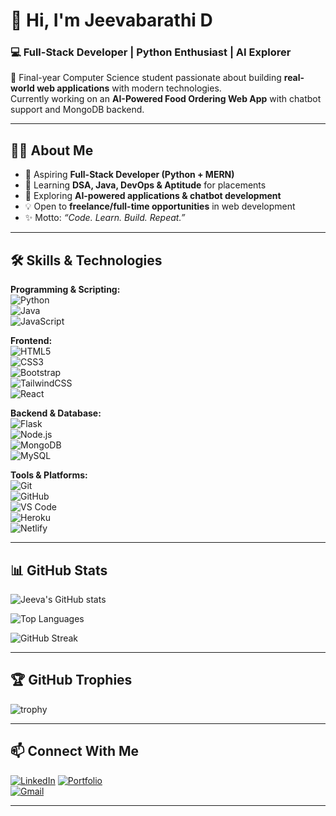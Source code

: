 # 👋 Hi, I'm Jeevabarathi D

### 💻 Full-Stack Developer | Python Enthusiast | AI Explorer  

🚀 Final-year Computer Science student passionate about building **real-world web applications** with modern technologies.  
Currently working on an **AI-Powered Food Ordering Web App** with chatbot support and MongoDB backend.  

---

## 🧑‍💻 About Me  
- 🎯 Aspiring **Full-Stack Developer (Python + MERN)**  
- 🌱 Learning **DSA, Java, DevOps & Aptitude** for placements  
- 🤖 Exploring **AI-powered applications & chatbot development**  
- 💡 Open to **freelance/full-time opportunities** in web development  
- ✨ Motto: *“Code. Learn. Build. Repeat.”*  

---

## 🛠️ Skills & Technologies  

**Programming & Scripting:**  
![Python](https://img.shields.io/badge/Python-3776AB?style=for-the-badge&logo=python&logoColor=white)  
![Java](https://img.shields.io/badge/Java-007396?style=for-the-badge&logo=java&logoColor=white)  
![JavaScript](https://img.shields.io/badge/JavaScript-F7DF1E?style=for-the-badge&logo=javascript&logoColor=black)  

**Frontend:**  
![HTML5](https://img.shields.io/badge/HTML5-E34F26?style=for-the-badge&logo=html5&logoColor=white)  
![CSS3](https://img.shields.io/badge/CSS3-1572B6?style=for-the-badge&logo=css3&logoColor=white)  
![Bootstrap](https://img.shields.io/badge/Bootstrap-563D7C?style=for-the-badge&logo=bootstrap&logoColor=white)  
![TailwindCSS](https://img.shields.io/badge/Tailwind_CSS-38B2AC?style=for-the-badge&logo=tailwind-css&logoColor=white)  
![React](https://img.shields.io/badge/React-20232A?style=for-the-badge&logo=react&logoColor=61DAFB)  

**Backend & Database:**  
![Flask](https://img.shields.io/badge/Flask-000000?style=for-the-badge&logo=flask&logoColor=white)  
![Node.js](https://img.shields.io/badge/Node.js-339933?style=for-the-badge&logo=nodedotjs&logoColor=white)  
![MongoDB](https://img.shields.io/badge/MongoDB-47A248?style=for-the-badge&logo=mongodb&logoColor=white)  
![MySQL](https://img.shields.io/badge/MySQL-005C84?style=for-the-badge&logo=mysql&logoColor=white)  

**Tools & Platforms:**  
![Git](https://img.shields.io/badge/Git-F05032?style=for-the-badge&logo=git&logoColor=white)  
![GitHub](https://img.shields.io/badge/GitHub-181717?style=for-the-badge&logo=github&logoColor=white)  
![VS Code](https://img.shields.io/badge/VS_Code-0078D4?style=for-the-badge&logo=visual-studio-code&logoColor=white)  
![Heroku](https://img.shields.io/badge/Heroku-430098?style=for-the-badge&logo=heroku&logoColor=white)  
![Netlify](https://img.shields.io/badge/Netlify-00C7B7?style=for-the-badge&logo=netlify&logoColor=white)  

---

## 📊 GitHub Stats  

![Jeeva's GitHub stats](https://github-readme-stats.vercel.app/api?username=JeevaMai&show_icons=true&theme=tokyonight)  

![Top Languages](https://github-readme-stats.vercel.app/api/top-langs/?username=JeevaMai&layout=compact&theme=tokyonight)  

![GitHub Streak](https://streak-stats.demolab.com?user=JeevaMai&theme=tokyonight&hide_border=true)  

---

## 🏆 GitHub Trophies  

![trophy](https://github-profile-trophy.vercel.app/?username=JeevaMai&theme=tokyonight&no-frame=true&margin-w=15)  

---

## 📫 Connect With Me  

[![LinkedIn](https://img.shields.io/badge/LinkedIn-0A66C2?style=for-the-badge&logo=linkedin&logoColor=white)](www.linkedin.com/in/jeevabarathi-d) 
[![Portfolio](https://img.shields.io/badge/Portfolio-FF5722?style=for-the-badge&logo=Google-chrome&logoColor=white)](https://jeevabarathi-portfolio.netlify.app/)  
[![Gmail](https://img.shields.io/badge/Gmail-D14836?style=for-the-badge&logo=gmail&logoColor=white)](mailto:jeevabarathi6369@gmail.com)  

---
